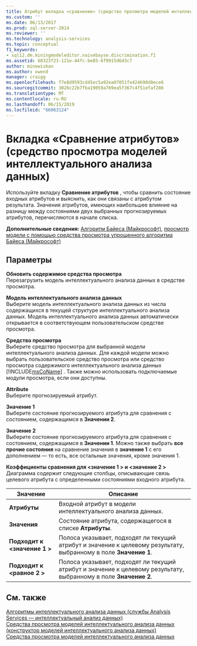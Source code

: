 ```yaml
---
title: Атрибут вкладка «сравнение» (средство просмотра моделей интеллектуального анализа данных) | Документация Майкрософт
ms.custom: ''
ms.date: 06/13/2017
ms.prod: sql-server-2014
ms.reviewer: ''
ms.technology: analysis-services
ms.topic: conceptual
f1_keywords:
- sql12.dm.miningmodeleditor.naivebayse.discrimination.f1
ms.assetid: 68323f23-121e-44fc-be85-6f9915d6d3c7
author: minewiskan
ms.author: owend
manager: craigg
ms.openlocfilehash: f7e8d9593cd45ec5a92ea07051fe424698d8ece6
ms.sourcegitcommit: 3026c22b7fba19059a769ea5f367c4f51efaf286
ms.translationtype: MT
ms.contentlocale: ru-RU
ms.lasthandoff: 06/15/2019
ms.locfileid: "66063124"
---
```

# <a name="attribute-discrimination-tab-mining-model-viewer"></a>Вкладка «Сравнение атрибутов» (средство просмотра моделей интеллектуального анализа данных)
  Используйте вкладку **Сравнение атрибутов** , чтобы сравнить состояние входных атрибутов и выяснить, как они связаны с атрибутом результата. Значения атрибутов, имеющих наибольшее влияние на разницу между состояниями двух выбранных прогнозируемых атрибутов, перечисляются в начале списка.  
  
 **Дополнительные сведения:** [Алгоритм Байеса (Майкрософт)](data-mining/microsoft-naive-bayes-algorithm.md), [просмотр модели с помощью средства просмотра упрощенного алгоритма Байеса (Майкрософт)](data-mining/browse-a-model-using-the-microsoft-naive-bayes-viewer.md)  
  
## <a name="options"></a>Параметры  
 **Обновить содержимое средства просмотра**  
 Перезагрузить модель интеллектуального анализа данных в средстве просмотра.  
  
 **Модель интеллектуального анализа данных**  
 Выберите модель интеллектуального анализа данных из числа содержащихся в текущей структуре интеллектуального анализа данных. Модель интеллектуального анализа данных автоматически открывается в соответствующем пользовательском средстве просмотра.  
  
 **Средство просмотра**  
 Выберите средство просмотра для выбранной модели интеллектуального анализа данных. Для каждой модели можно выбрать пользовательское средство просмотра или средство просмотра содержимого интеллектуального анализа данных [!INCLUDE[msCoName](../includes/msconame-md.md)] . Также можно использовать подключаемые модули просмотра, если они доступны.  
  
 **Attribute**  
 Выберите прогнозируемый атрибут.  
  
 **Значение 1**  
 Выберите состояние прогнозируемого атрибута для сравнения с состоянием, содержащимся в **Значении 2**.  
  
 **Значение 2**  
 Выберите состояние прогнозируемого атрибута для сравнения с состоянием, содержащимся в **Значении 1**. Можно также выбрать **все прочие состояния** на сравнение значения в **значение 1** с его дополнением — то есть, все остальные значения, кроме значения 1.  
  
 **Коэффициенты сравнения для \<значение 1 > и \<значение 2 >**  
 Диаграмма содержит следующие столбцы, описывающие связь целевого атрибута с определенными состояниями входного атрибута.  
  
|Значение|Описание|  
|-----------|-----------------|  
|**Атрибуты**|Входной атрибут в модели интеллектуального анализа данных.|  
|**Значения**|Состояние атрибута, содержащегося в списке **Атрибуты**.|  
|**Подходит к \<значение 1 >**|Полоса указывает, подходят ли текущий атрибут и значение к целевому результату, выбранному в поле **Значение 1**.|  
|**Подходит к \<равное 2 >**|Полоса указывает, подходят ли текущий атрибут и значение к целевому результату, выбранному в поле **Значение 2**.|  
  
## <a name="see-also"></a>См. также  
 [Алгоритмы интеллектуального анализа данных (службы Analysis Services — интеллектуальный анализ данных)](data-mining/data-mining-algorithms-analysis-services-data-mining.md)   
 [Средства просмотра моделей интеллектуального анализа данных (конструктор моделей интеллектуального анализа данных)](mining-model-viewers-data-mining-model-designer.md)   
 [Средства просмотра моделей интеллектуального анализа данных](data-mining/data-mining-model-viewers.md)  
  
  
